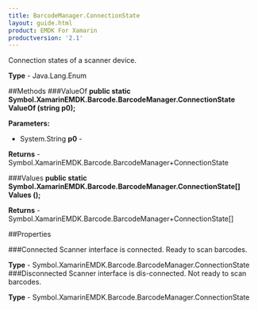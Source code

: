 ```yaml
---
title: BarcodeManager.ConnectionState
layout: guide.html
product: EMDK For Xamarin
productversion: '2.1'
---
```

Connection states of a scanner device.

**Type** - Java.Lang.Enum

##Methods
###ValueOf
**public static Symbol.XamarinEMDK.Barcode.BarcodeManager.ConnectionState ValueOf (string p0);**


        

**Parameters:** 

* System.String **p0** - 
        

**Returns** - Symbol.XamarinEMDK.Barcode.BarcodeManager+ConnectionState

###Values
**public static Symbol.XamarinEMDK.Barcode.BarcodeManager.ConnectionState[] Values ();**


        


**Returns** - Symbol.XamarinEMDK.Barcode.BarcodeManager+ConnectionState[]

##Properties

###Connected
Scanner interface is connected. Ready to scan barcodes.

**Type** - Symbol.XamarinEMDK.Barcode.BarcodeManager.ConnectionState
###Disconnected
Scanner interface is dis-connected. Not ready to scan barcodes.

**Type** - Symbol.XamarinEMDK.Barcode.BarcodeManager.ConnectionState















